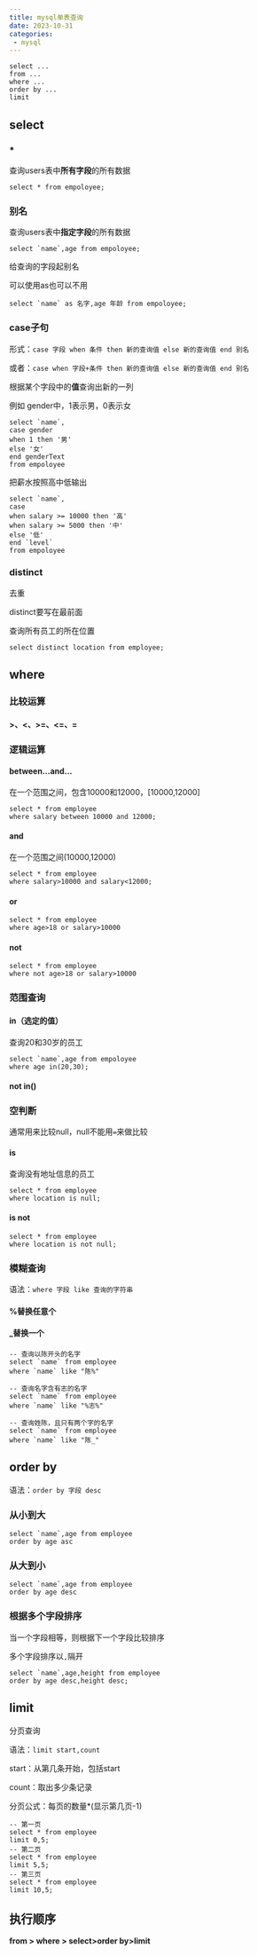 ```yaml
---
title: mysql单表查询
date: 2023-10-31
categories:
 - mysql
---
```


```mysql
select ...
from ...
where ...
order by ...
limit
```

## select

### *

查询users表中**所有字段**的所有数据

```mysql
select * from empoloyee;
```

### 别名

查询users表中**指定字段**的所有数据

```mysql
select `name`,age from empoloyee;
```

给查询的字段起别名

可以使用as也可以不用

```mysql
select `name` as 名字,age 年龄 from empoloyee;
```

### case子句

形式：`case 字段 when 条件 then 新的查询值 else 新的查询值 end 别名`

或者：`case when 字段+条件 then 新的查询值 else 新的查询值 end 别名`

根据某个字段中的**值**查询出新的一列

例如 gender中，1表示男，0表示女

```mysql
select `name`,
case gender
when 1 then '男'
else '女'
end genderText
from empoloyee
```

把薪水按照高中低输出

```mysql
select `name`,
case
when salary >= 10000 then '高'
when salary >= 5000 then '中'
else '低'
end `level`
from empoloyee
```

### distinct

去重

distinct要写在最前面

查询所有员工的所在位置

```mysql
select distinct location from employee;
```

## where

### 比较运算

#### \>、<、\>=、<=、=

### 逻辑运算

#### between...and... 

在一个范围之间，包含10000和12000，[10000,12000]

```mysql
select * from employee
where salary between 10000 and 12000;
```

#### and

在一个范围之间(10000,12000)

```mysql
select * from employee
where salary>10000 and salary<12000;
```

#### or

```mysql
select * from employee
where age>18 or salary>10000
```

#### not

```mysql
select * from employee
where not age>18 or salary>10000
```

### 范围查询

#### in（选定的值）

查询20和30岁的员工

```mysql
select `name`,age from empoloyee
where age in(20,30);
```

#### not in()

### 空判断

通常用来比较null，null不能用`=`来做比较

#### is

查询没有地址信息的员工

```mysql
select * from employee
where location is null;
```

#### is not

```mysql
select * from employee
where location is not null;
```

### 模糊查询

语法：`where 字段 like 查询的字符串`

#### %替换任意个

#### _替换一个

```mysql
-- 查询以陈开头的名字
select `name` from employee
where `name` like "陈%"

-- 查询名字含有志的名字
select `name` from employee
where `name` like "%志%"

-- 查询姓陈，且只有两个字的名字
select `name` from employee
where `name` like "陈_"
```

## order by

语法：`order by 字段 desc`

### 从小到大

```mysql
select `name`,age from employee
order by age asc
```

### 从大到小

```mysql
select `name`,age from employee
order by age desc
```

### 根据多个字段排序

当一个字段相等，则根据下一个字段比较排序

多个字段排序以`,`隔开

```mysql
select `name`,age,height from employee
order by age desc,height desc;
```

## limit

分页查询

语法：`limit start,count`

start：从第几条开始，包括start

count：取出多少条记录

分页公式：每页的数量*(显示第几页-1)

```mysql
-- 第一页
select * from employee
limit 0,5;
-- 第二页
select * from employee
limit 5,5;
-- 第三页
select * from employee
limit 10,5;
```



## 执行顺序

**from > where > select>order by>limit**